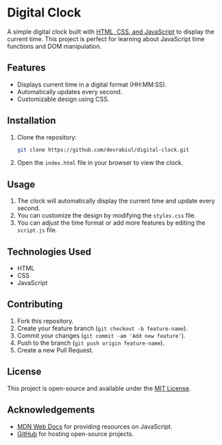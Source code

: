 
# Digital Clock

A simple digital clock built with [HTML, CSS, and JavaScript](https://developer.mozilla.org/en-US/docs/Web) to display the current time. This project is perfect for learning about JavaScript time functions and DOM manipulation.

## Features

- Displays current time in a digital format (HH:MM:SS).
- Automatically updates every second.
- Customizable design using CSS.

## Installation

1. Clone the repository:
   ```bash
   git clone https://github.com/devrabiul/digital-clock.git
   ```

2. Open the `index.html` file in your browser to view the clock.

## Usage

1. The clock will automatically display the current time and update every second.
2. You can customize the design by modifying the `styles.css` file.
3. You can adjust the time format or add more features by editing the `script.js` file.

## Technologies Used

- HTML
- CSS
- JavaScript

## Contributing

1. Fork this repository.
2. Create your feature branch (`git checkout -b feature-name`).
3. Commit your changes (`git commit -am 'Add new feature'`).
4. Push to the branch (`git push origin feature-name`).
5. Create a new Pull Request.

## License

This project is open-source and available under the [MIT License](LICENSE).

## Acknowledgements

- [MDN Web Docs](https://developer.mozilla.org/) for providing resources on JavaScript.
- [GitHub](https://github.com) for hosting open-source projects.